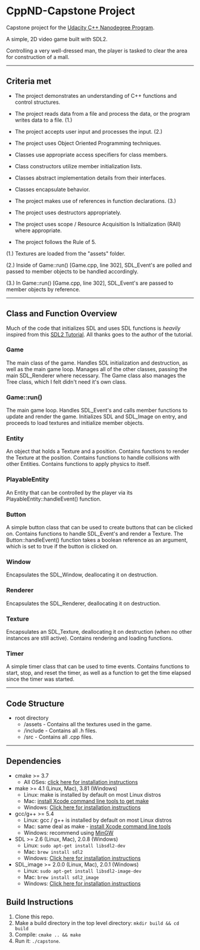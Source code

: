 # CppND-Capstone Project

Capstone project for the [Udacity C++ Nanodegree Program](https://www.udacity.com/course/c-plus-plus-nanodegree--nd213).

A simple, 2D video game built with SDL2. 

Controlling a very well-dressed man, the player is tasked to clear the area for construction of a mall.

---

## Criteria met

* The project demonstrates an understanding of C++ functions and control structures.
* The project reads data from a file and process the data, or the program writes data to a file. (1.)
* The project accepts user input and processes the input. (2.)

* The project uses Object Oriented Programming techniques.
* Classes use appropriate access specifiers for class members.
* Class constructors utilize member initialization lists.
* Classes abstract implementation details from their interfaces.
* Classes encapsulate behavior.

* The project makes use of references in function declarations. (3.)
* The project uses destructors appropriately.
* The project uses scope / Resource Acquisition Is Initialization (RAII) where appropriate.
* The project follows the Rule of 5.

(1.) Textures are loaded from the "assets" folder.

(2.) Inside of Game::run() \[Game.cpp, line 302], SDL_Event's are polled and passed to member objects to be handled accordingly.

(3.) In Game::run() \[Game.cpp, line 302], SDL_Event's are passed to member objects by reference.

---

## Class and Function Overview

Much of the code that initializes SDL and uses SDL functions is *heavily* inspired from this [SDL2 Tutorial](https://lazyfoo.net/tutorials/SDL/index.php). All thanks goes to the author of the tutorial.

### **Game**

The main class of the game. Handles SDL initialization and destruction, as well as the main game loop. 
Manages all of the other classes, passing the main SDL_Renderer where necessary. 
The Game class also manages the Tree class, which I felt didn't need it's own class. 

### **Game::run()**

The main game loop. 
Handles SDL_Event's and calls member functions to update and render the game. 
Initializes SDL and SDL_Image on entry, and proceeds to load textures and initialize member objects.

### **Entity**

An object that holds a Texture and a position.
Contains functions to render the Texture at the position.
Contains functions to handle collisions with other Entities.
Contains functions to apply physics to itself.

### **PlayableEntity**

An Entity that can be controlled by the player via its PlayableEntity::handleEvent() function.

### **Button**

A simple button class that can be used to create buttons that can be clicked on.
Contains functions to handle SDL_Event's and render a Texture.
The Button::handleEvent() function takes a boolean reference as an argument, which is set to true if the button is clicked on.

### **Window**

Encapsulates the SDL_Window, deallocating it on destruction.

### **Renderer**

Encapsulates the SDL_Renderer, deallocating it on destruction.

### **Texture**

Encapsulates an SDL_Texture, deallocating it on destruction (when no other instances are still active).
Contains rendering and loading functions.

### **Timer**

A simple timer class that can be used to time events. 
Contains functions to start, stop, and reset the timer, as well as a function to get the time elapsed since the timer was started.

---

## Code Structure

* root directory
  * /assets - Contains all the textures used in the game.
  * /include - Contains all .h files.
  * /src - Contains all .cpp files.

---

## Dependencies
* cmake >= 3.7
  * All OSes: [click here for installation instructions](https://cmake.org/install/)
* make >= 4.1 (Linux, Mac), 3.81 (Windows)
  * Linux: make is installed by default on most Linux distros
  * Mac: [install Xcode command line tools to get make](https://developer.apple.com/xcode/features/)
  * Windows: [Click here for installation instructions](http://gnuwin32.sourceforge.net/packages/make.htm)
* gcc/g++ >= 5.4
  * Linux: gcc / g++ is installed by default on most Linux distros
  * Mac: same deal as make - [install Xcode command line tools](https://developer.apple.com/xcode/features/)
  * Windows: recommend using [MinGW](http://www.mingw.org/)
* SDL >= 2.6 (Linux, Mac), 2.0.8 (Windows)
  * Linux: `sudo apt-get install libsdl2-dev`
  * Mac: `brew install sdl2`
  * Windows: [Click here for installation instructions](https://wiki.libsdl.org/Installation)
* SDL_image >= 2.0.0 (Linux, Mac), 2.0.1 (Windows)
  * Linux: `sudo apt-get install libsdl2-image-dev`
  * Mac: `brew install sdl2_image`
  * Windows: [Click here for installation instructions](https://www.libsdl.org/projects/SDL_image/)

## Build Instructions

1. Clone this repo.
2. Make a build directory in the top level directory: `mkdir build && cd build`
3. Compile: `cmake .. && make`
4. Run it: `./capstone`.